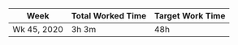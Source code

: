 | Week | Total Worked Time | Target Work Time |
|------|-------------------|------------------|
| Wk 45, 2020 | 3h 3m | 48h |